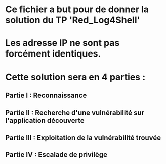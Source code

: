 # Ce fichier a but pour de donner la solution du TP 'Red_Log4Shell'
# Les adresse IP ne sont pas forcément identiques.
# Cette solution sera en 4 parties :
## Partie   I : Reconnaissance


## Partie  II : Recherche d'une vulnérabilité sur l'application découverte


## Partie III : Exploitation de la vulnérabilité trouvée


## Partie  IV : Escalade de privilège


